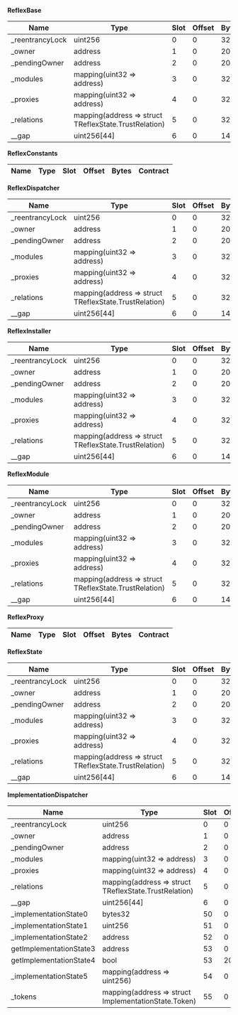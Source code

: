 **ReflexBase**

| Name             | Type                                                  | Slot | Offset | Bytes | Contract                      |
| ---------------- | ----------------------------------------------------- | ---- | ------ | ----- | ----------------------------- |
| \_reentrancyLock | uint256                                               | 0    | 0      | 32    | src/ReflexBase.sol:ReflexBase |
| \_owner          | address                                               | 1    | 0      | 20    | src/ReflexBase.sol:ReflexBase |
| \_pendingOwner   | address                                               | 2    | 0      | 20    | src/ReflexBase.sol:ReflexBase |
| \_modules        | mapping(uint32 => address)                            | 3    | 0      | 32    | src/ReflexBase.sol:ReflexBase |
| \_proxies        | mapping(uint32 => address)                            | 4    | 0      | 32    | src/ReflexBase.sol:ReflexBase |
| \_relations      | mapping(address => struct TReflexState.TrustRelation) | 5    | 0      | 32    | src/ReflexBase.sol:ReflexBase |
| \_\_gap          | uint256[44]                                           | 6    | 0      | 1408  | src/ReflexBase.sol:ReflexBase |

**ReflexConstants**

| Name | Type | Slot | Offset | Bytes | Contract |
| ---- | ---- | ---- | ------ | ----- | -------- |

**ReflexDispatcher**

| Name             | Type                                                  | Slot | Offset | Bytes | Contract                                  |
| ---------------- | ----------------------------------------------------- | ---- | ------ | ----- | ----------------------------------------- |
| \_reentrancyLock | uint256                                               | 0    | 0      | 32    | src/ReflexDispatcher.sol:ReflexDispatcher |
| \_owner          | address                                               | 1    | 0      | 20    | src/ReflexDispatcher.sol:ReflexDispatcher |
| \_pendingOwner   | address                                               | 2    | 0      | 20    | src/ReflexDispatcher.sol:ReflexDispatcher |
| \_modules        | mapping(uint32 => address)                            | 3    | 0      | 32    | src/ReflexDispatcher.sol:ReflexDispatcher |
| \_proxies        | mapping(uint32 => address)                            | 4    | 0      | 32    | src/ReflexDispatcher.sol:ReflexDispatcher |
| \_relations      | mapping(address => struct TReflexState.TrustRelation) | 5    | 0      | 32    | src/ReflexDispatcher.sol:ReflexDispatcher |
| \_\_gap          | uint256[44]                                           | 6    | 0      | 1408  | src/ReflexDispatcher.sol:ReflexDispatcher |

**ReflexInstaller**

| Name             | Type                                                  | Slot | Offset | Bytes | Contract                                |
| ---------------- | ----------------------------------------------------- | ---- | ------ | ----- | --------------------------------------- |
| \_reentrancyLock | uint256                                               | 0    | 0      | 32    | src/ReflexInstaller.sol:ReflexInstaller |
| \_owner          | address                                               | 1    | 0      | 20    | src/ReflexInstaller.sol:ReflexInstaller |
| \_pendingOwner   | address                                               | 2    | 0      | 20    | src/ReflexInstaller.sol:ReflexInstaller |
| \_modules        | mapping(uint32 => address)                            | 3    | 0      | 32    | src/ReflexInstaller.sol:ReflexInstaller |
| \_proxies        | mapping(uint32 => address)                            | 4    | 0      | 32    | src/ReflexInstaller.sol:ReflexInstaller |
| \_relations      | mapping(address => struct TReflexState.TrustRelation) | 5    | 0      | 32    | src/ReflexInstaller.sol:ReflexInstaller |
| \_\_gap          | uint256[44]                                           | 6    | 0      | 1408  | src/ReflexInstaller.sol:ReflexInstaller |

**ReflexModule**

| Name             | Type                                                  | Slot | Offset | Bytes | Contract                          |
| ---------------- | ----------------------------------------------------- | ---- | ------ | ----- | --------------------------------- |
| \_reentrancyLock | uint256                                               | 0    | 0      | 32    | src/ReflexModule.sol:ReflexModule |
| \_owner          | address                                               | 1    | 0      | 20    | src/ReflexModule.sol:ReflexModule |
| \_pendingOwner   | address                                               | 2    | 0      | 20    | src/ReflexModule.sol:ReflexModule |
| \_modules        | mapping(uint32 => address)                            | 3    | 0      | 32    | src/ReflexModule.sol:ReflexModule |
| \_proxies        | mapping(uint32 => address)                            | 4    | 0      | 32    | src/ReflexModule.sol:ReflexModule |
| \_relations      | mapping(address => struct TReflexState.TrustRelation) | 5    | 0      | 32    | src/ReflexModule.sol:ReflexModule |
| \_\_gap          | uint256[44]                                           | 6    | 0      | 1408  | src/ReflexModule.sol:ReflexModule |

**ReflexProxy**

| Name | Type | Slot | Offset | Bytes | Contract |
| ---- | ---- | ---- | ------ | ----- | -------- |

**ReflexState**

| Name             | Type                                                  | Slot | Offset | Bytes | Contract                        |
| ---------------- | ----------------------------------------------------- | ---- | ------ | ----- | ------------------------------- |
| \_reentrancyLock | uint256                                               | 0    | 0      | 32    | src/ReflexState.sol:ReflexState |
| \_owner          | address                                               | 1    | 0      | 20    | src/ReflexState.sol:ReflexState |
| \_pendingOwner   | address                                               | 2    | 0      | 20    | src/ReflexState.sol:ReflexState |
| \_modules        | mapping(uint32 => address)                            | 3    | 0      | 32    | src/ReflexState.sol:ReflexState |
| \_proxies        | mapping(uint32 => address)                            | 4    | 0      | 32    | src/ReflexState.sol:ReflexState |
| \_relations      | mapping(address => struct TReflexState.TrustRelation) | 5    | 0      | 32    | src/ReflexState.sol:ReflexState |
| \_\_gap          | uint256[44]                                           | 6    | 0      | 1408  | src/ReflexState.sol:ReflexState |

**ImplementationDispatcher**

| Name                    | Type                                                  | Slot | Offset | Bytes | Contract                                                                   |
| ----------------------- | ----------------------------------------------------- | ---- | ------ | ----- | -------------------------------------------------------------------------- |
| \_reentrancyLock        | uint256                                               | 0    | 0      | 32    | test/implementations/ImplementationDispatcher.sol:ImplementationDispatcher |
| \_owner                 | address                                               | 1    | 0      | 20    | test/implementations/ImplementationDispatcher.sol:ImplementationDispatcher |
| \_pendingOwner          | address                                               | 2    | 0      | 20    | test/implementations/ImplementationDispatcher.sol:ImplementationDispatcher |
| \_modules               | mapping(uint32 => address)                            | 3    | 0      | 32    | test/implementations/ImplementationDispatcher.sol:ImplementationDispatcher |
| \_proxies               | mapping(uint32 => address)                            | 4    | 0      | 32    | test/implementations/ImplementationDispatcher.sol:ImplementationDispatcher |
| \_relations             | mapping(address => struct TReflexState.TrustRelation) | 5    | 0      | 32    | test/implementations/ImplementationDispatcher.sol:ImplementationDispatcher |
| \_\_gap                 | uint256[44]                                           | 6    | 0      | 1408  | test/implementations/ImplementationDispatcher.sol:ImplementationDispatcher |
| \_implementationState0  | bytes32                                               | 50   | 0      | 32    | test/implementations/ImplementationDispatcher.sol:ImplementationDispatcher |
| \_implementationState1  | uint256                                               | 51   | 0      | 32    | test/implementations/ImplementationDispatcher.sol:ImplementationDispatcher |
| \_implementationState2  | address                                               | 52   | 0      | 20    | test/implementations/ImplementationDispatcher.sol:ImplementationDispatcher |
| getImplementationState3 | address                                               | 53   | 0      | 20    | test/implementations/ImplementationDispatcher.sol:ImplementationDispatcher |
| getImplementationState4 | bool                                                  | 53   | 20     | 1     | test/implementations/ImplementationDispatcher.sol:ImplementationDispatcher |
| \_implementationState5  | mapping(address => uint256)                           | 54   | 0      | 32    | test/implementations/ImplementationDispatcher.sol:ImplementationDispatcher |
| \_tokens                | mapping(address => struct ImplementationState.Token)  | 55   | 0      | 32    | test/implementations/ImplementationDispatcher.sol:ImplementationDispatcher |
